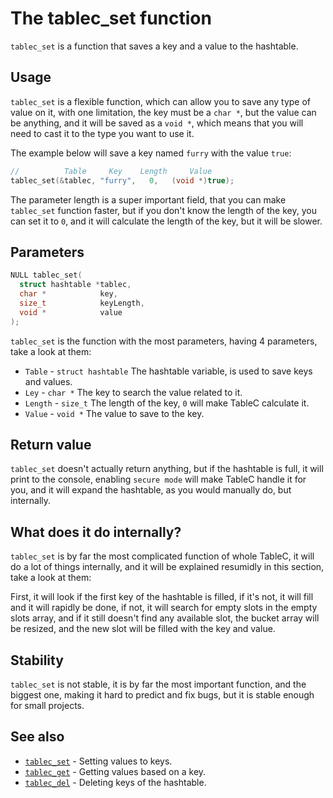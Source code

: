 # The tablec_set function

`tablec_set` is a function that saves a key and a value to the hashtable.

## Usage

`tablec_set` is a flexible function, which can allow you to save any type of value on it, with one limitation, the key must be a `char *`, but the value can be anything, and it will be saved as a `void *`, which means that you will need to cast it to the type you want to use it.

The example below will save a key named `furry` with the value `true`:

```c
//          Table     Key    Length     Value
tablec_set(&tablec, "furry",   0,   (void *)true);
```

The parameter length is a super important field, that you can make `tablec_set` function faster, but if you don't know the length of the key, you can set it to `0`, and it will calculate the length of the key, but it will be slower.

## Parameters

```c
NULL tablec_set(
  struct hashtable *tablec,
  char *            key,
  size_t            keyLength,
  void *            value
);
```

`tablec_set` is the function with the most parameters, having 4 parameters, take a look at them:

*  `Table`  - `struct hashtable` The hashtable variable, is used to save keys and values.
*  `Ley`    - `char *`           The key to search the value related to it.
*  `Length` - `size_t`           The length of the key, `0` will make TableC calculate it.
*  `Value`  - `void *`           The value to save to the key.

## Return value

`tablec_set` doesn't actually return anything, but if the hashtable is full, it will print to the console, enabling `secure mode` will make TableC handle it for you, and it will expand the hashtable, as you would manually do, but internally.

## What does it do internally?

`tablec_set` is by far the most complicated function of whole TableC, it will do a lot of things internally, and it will be explained resumidly in this section, take a look at them:

First, it will look if the first key of the hashtable is filled, if it's not, it will fill and it will rapidly be done, if not, it will search for empty slots in the empty slots array, and if it still doesn't find any available slot, the bucket array will be resized, and the new slot will be filled with the key and value.

## Stability

`tablec_set` is not stable, it is by far the most important function, and the biggest one, making it hard to predict and fix bugs, but it is stable enough for small projects.

## See also

*  [`tablec_set`](tablec_set.md) - Setting values to keys.
*  [`tablec_get`](tablec_get.md) - Getting values based on a key.
*  [`tablec_del`](tablec_del.md) - Deleting keys of the hashtable.
